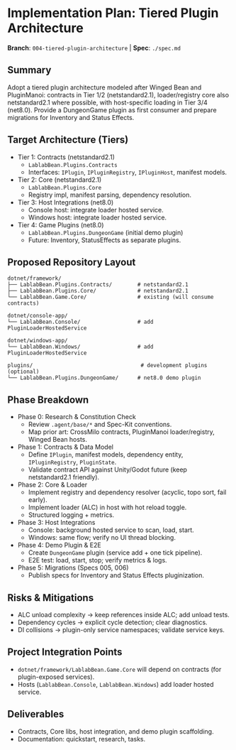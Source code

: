 # Implementation Plan: Tiered Plugin Architecture

**Branch**: `004-tiered-plugin-architecture` | **Spec**: `./spec.md`

## Summary

Adopt a tiered plugin architecture modeled after Winged Bean and PluginManoi: contracts in Tier 1/2 (netstandard2.1), loader/registry core also netstandard2.1 where possible, with host-specific loading in Tier 3/4 (net8.0). Provide a DungeonGame plugin as first consumer and prepare migrations for Inventory and Status Effects.

## Target Architecture (Tiers)

- Tier 1: Contracts (netstandard2.1)
  - `LablabBean.Plugins.Contracts`
  - Interfaces: `IPlugin`, `IPluginRegistry`, `IPluginHost`, manifest models.
- Tier 2: Core (netstandard2.1)
  - `LablabBean.Plugins.Core`
  - Registry impl, manifest parsing, dependency resolution.
- Tier 3: Host Integrations (net8.0)
  - Console host: integrate loader hosted service.
  - Windows host: integrate loader hosted service.
- Tier 4: Game Plugins (net8.0)
  - `LablabBean.Plugins.DungeonGame` (initial demo plugin)
  - Future: Inventory, StatusEffects as separate plugins.

## Proposed Repository Layout

```
dotnet/framework/
├── LablabBean.Plugins.Contracts/        # netstandard2.1
├── LablabBean.Plugins.Core/             # netstandard2.1
└── LablabBean.Game.Core/                # existing (will consume contracts)

dotnet/console-app/
└── LablabBean.Console/                  # add PluginLoaderHostedService

dotnet/windows-app/
└── LablabBean.Windows/                  # add PluginLoaderHostedService

plugins/                                  # development plugins (optional)
└── LablabBean.Plugins.DungeonGame/      # net8.0 demo plugin
```

## Phase Breakdown

- Phase 0: Research & Constitution Check
  - Review `.agent/base/*` and Spec-Kit conventions.
  - Map prior art: CrossMilo contracts, PluginManoi loader/registry, Winged Bean hosts.
- Phase 1: Contracts & Data Model
  - Define `IPlugin`, manifest models, dependency entity, `IPluginRegistry`, `PluginState`.
  - Validate contract API against Unity/Godot future (keep netstandard2.1 friendly).
- Phase 2: Core & Loader
  - Implement registry and dependency resolver (acyclic, topo sort, fail early).
  - Implement loader (ALC) in host with hot reload toggle.
  - Structured logging + metrics.
- Phase 3: Host Integrations
  - Console: background hosted service to scan, load, start.
  - Windows: same flow; verify no UI thread blocking.
- Phase 4: Demo Plugin & E2E
  - Create `DungeonGame` plugin (service add + one tick pipeline).
  - E2E test: load, start, stop; verify metrics & logs.
- Phase 5: Migrations (Specs 005, 006)
  - Publish specs for Inventory and Status Effects pluginization.

## Risks & Mitigations

- ALC unload complexity → keep references inside ALC; add unload tests.
- Dependency cycles → explicit cycle detection; clear diagnostics.
- DI collisions → plugin-only service namespaces; validate service keys.

## Project Integration Points

- `dotnet/framework/LablabBean.Game.Core` will depend on contracts (for plugin-exposed services).
- Hosts (`LablabBean.Console`, `LablabBean.Windows`) add loader hosted service.

## Deliverables

- Contracts, Core libs, host integration, and demo plugin scaffolding.
- Documentation: quickstart, research, tasks.
